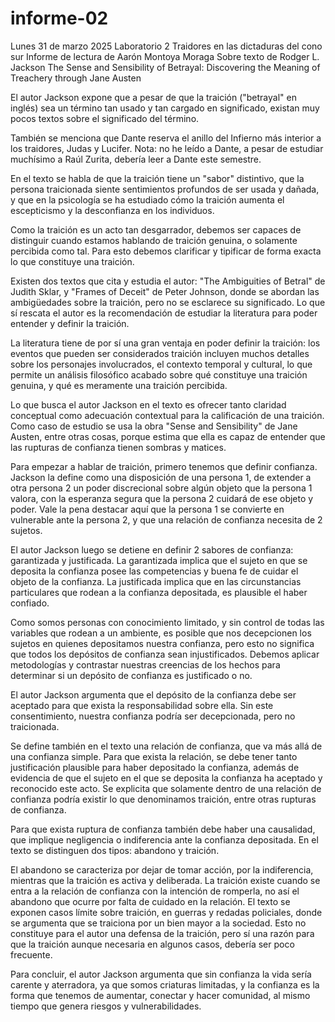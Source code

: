 # informe-02

Lunes 31 de marzo 2025
Laboratorio 2
Traidores en las dictaduras del cono sur
Informe de lectura de Aarón Montoya Moraga
Sobre texto de Rodger L. Jackson
The Sense and Sensibility of Betrayal:
Discovering the Meaning of Treachery through Jane Austen

El autor Jackson expone que a pesar de que la traición ("betrayal" en inglés) sea un término tan usado y tan cargado en significado, existan muy pocos textos sobre el significado del término.

También se menciona que Dante reserva el anillo del Infierno más interior a los traidores, Judas y Lucifer. Nota: no he leído a Dante, a pesar de estudiar muchísimo a Raúl Zurita, debería leer a Dante este semestre.

En el texto se habla de que la traición tiene un "sabor" distintivo, que la persona traicionada siente sentimientos profundos de ser usada y dañada, y que en la psicología se ha estudiado cómo la traición aumenta el escepticismo y la desconfianza en los individuos.

Como la traición es un acto tan desgarrador, debemos ser capaces de distinguir cuando estamos hablando de traición genuina, o solamente percibida como tal. Para esto debemos clarificar y tipificar de forma exacta lo que constituye una traición.

Existen dos textos que cita y estudia el autor: "The Ambiguities of Betral" de Judith Sklar, y "Frames of Deceit" de Peter Johnson, donde se abordan las ambigüedades sobre la traición, pero no se esclarece su significado. Lo que sí rescata el autor es la recomendación de estudiar la literatura para poder entender y definir la traición.

La literatura tiene de por sí una gran ventaja en poder definir la traición: los eventos que pueden ser considerados traición incluyen muchos detalles sobre los personajes involucrados, el contexto temporal y cultural, lo que permite un análisis filosófico acabado sobre qué constituye una traición genuina, y qué es meramente una traición percibida.

Lo que busca el autor Jackson en el texto es ofrecer tanto claridad conceptual como adecuación contextual para la calificación de una traición. Como caso de estudio se usa la obra "Sense and Sensibility" de Jane Austen, entre otras cosas, porque estima que ella es capaz de entender que las rupturas de confianza tienen sombras y matices.

Para empezar a hablar de traición, primero tenemos que definir confianza. Jackson la define como una disposición de una persona 1, de extender a otra persona 2 un poder discrecional sobre algún objeto que la persona 1 valora, con la esperanza segura que la persona 2 cuidará de ese objeto y poder. Vale la pena destacar aquí que la persona 1 se convierte en vulnerable ante la persona 2, y que una relación de confianza necesita de 2 sujetos.

El autor Jackson luego se detiene en definir 2 sabores de confianza: garantizada y justificada. La garantizada implica que el sujeto en que se deposita la confianza posee las competencias y buena fe de cuidar el objeto de la confianza. La justificada implica que en las circunstancias particulares que rodean a la confianza depositada, es plausible el haber confiado.

Como somos personas con conocimiento limitado, y sin control de todas las variables que rodean a un ambiente, es posible que nos decepcionen los sujetos en quienes depositamos nuestra confianza, pero esto no significa que todos los depósitos de confianza sean injustificados. Debemos aplicar metodologías y contrastar nuestras creencias de los hechos para determinar si un depósito de confianza es justificado o no.

El autor Jackson argumenta que el depósito de la confianza debe ser aceptado para que exista la responsabilidad sobre ella. Sin este consentimiento, nuestra confianza podría ser decepcionada, pero no traicionada.

Se define también en el texto una relación de confianza, que va más allá de una confianza simple. Para que exista la relación, se debe tener tanto justificación plausible para haber depositado la confianza, además de evidencia de que el sujeto en el que se deposita la confianza ha aceptado y reconocido este acto. Se explicita que solamente dentro de una relación de confianza podría existir lo que denominamos traición, entre otras rupturas de confianza.

Para que exista ruptura de confianza también debe haber una causalidad, que implique negligencia o indiferencia ante la confianza depositada. En el texto se distinguen dos tipos: abandono y traición.

El abandono se caracteriza por dejar de tomar acción, por la indiferencia, mientras que la traición es activa y deliberada. La traición existe cuando se entra a la relación de confianza con la intención de romperla, no así el abandono que ocurre por falta de cuidado en la relación.
El texto se exponen casos límite sobre traición, en guerras y redadas policiales, donde se argumenta que se traiciona por un bien mayor a la sociedad. Esto no constituye para el autor una defensa de la traición, pero sí una razón para que la traición aunque necesaria en algunos casos, debería ser poco frecuente.

Para concluir, el autor Jackson argumenta que sin confianza la vida sería carente y aterradora, ya que somos criaturas limitadas, y la confianza es la forma que tenemos de aumentar, conectar y hacer comunidad, al mismo tiempo que genera riesgos y vulnerabilidades.



